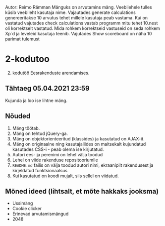 Autor: Reimo Rämman
Mänguks on arvutamins mäng. Veebilehele tulles küsib veebileht kasutaja nime. Vajautades generate calculations genereeritakse 10 arvutus tehet millele kasutaja peab vastama. Kui on vastatud vajutades check calculations vastab programm mitu tehet 10.nest oli korrektselt vastatud. Mida rohkem korrektseid vastuseid on seda rohkem Xp´d ja leveleid kasutaja teenib. Vajutades Show scoreboard on näha 10 parimat tulemust  

# 2-kodutoo

2. kodutöö Eesrakenduste arendamises.

## Tähtaeg 05.04.2021 23:59

Kujunda ja loo ise lihtne mäng. 

## Nõuded

1. Mäng töötab.
1. Mäng on tehtud jQuery-ga. 
1. Mäng on objektorienteeritud (klassides) ja kasutatud on AJAX-it. 
1. Mäng on originaalne ning kasutajaliides on maitsekalt kujundatud kasutades CSS-i - peab olema ise kirjutatud. 
1. Autori ees- ja perenimi on lehel välja toodud
1. Lehel on viide rakenduse repositooriumile
1. `README.md` failis on välja toodud autori nimi, ekraanipilt rakendusest ja kirjeldatud funktsionaalsus
1. Kui kasutatud on koodi mujalt, siis sellel on viidatud. 

## Mõned ideed (lihtsalt, et mõte hakkaks jooksma)

* Ussimäng
* Cookie clicker
* Erinevad arvutamismängud
* 2048

